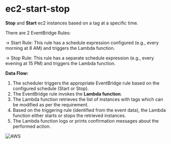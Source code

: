# ec2-start-stop
**Stop** and **Start** ec2 instances based on a tag at a specific time.

There are 2 EventBridge Rules:

-> Start Rule: This rule has a schedule expression configured (e.g., every morning at 8 AM) and triggers the Lambda function.

-> Stop Rule: This rule has a separate schedule expression (e.g., every evening at 15 PM) and triggers the Lambda function.

**Data Flow:**

1. The scheduler triggers the appropriate EventBridge rule based on the configured schedule (Start or Stop).
2. The EventBridge rule invokes the **Lambda function**.
3. The Lambda function retrieves the list of instances with tags which can be modified as per the requirement.
4. Based on the triggering rule (identified from the event data), the Lambda function either starts or stops the retrieved instances.
5. The Lambda function logs or prints confirmation messages about the performed action.

![AWS](https://github.com/akashnair26/ec2-start-stop/assets/46457464/4e4742b0-074e-4538-921a-16c64d8812b4)
